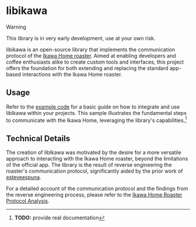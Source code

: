 # libikawa

> [!WARNING]
> This library is in very early development, use at your own risk.

libikawa is an open-source library that implements the communication protocol of the [Ikawa Home roaster](https://ikawahome.com/). Aimed at enabling developers and coffee enthusiasts alike to create custom tools and interfaces, this project offers the foundation for both extending and replacing the standard app-based interactions with the Ikawa Home roaster.

## Usage

Refer to the [example code](example.py) for a basic guide on how to integrate and use libIkawa within your projects. This sample illustrates the fundamental steps to communicate with the Ikawa Home, leveraging the library's capabilities.[^1]

## Technical Details

The creation of libIkawa was motivated by the desire for a more versatile approach to interacting with the Ikawa Home roaster, beyond the limitations of the official app. The library is the result of reverse engineering the roaster's communication protocol, significantly aided by the prior work of [esteveespuna](https://github.com/esteveespuna/IkawaRoasterEmulator).

For a detailed account of the communication protocol and the findings from the reverse engineering process, please refer to the [Ikawa Home Roaster Protocol Analysis](ikawa_protocol.md).

[^1]: **TODO:** provide real documentation
